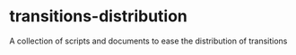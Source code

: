 # transitions-distribution
A collection of scripts and documents to ease the distribution of transitions
